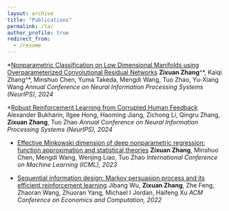```yaml
---
layout: archive
title: "Publications"
permalink: /ta/
author_profile: true
redirect_from:
  - /resume
---
```



*[Nonparametric Classification on Low Dimensional Manifolds using Overparameterized Convolutional Residual Networks](https://arxiv.org/abs/2307.01649)
  **Zixuan Zhang**^\*, Kaiqi Zhang^\*, Minshuo Chen, Yuma Takeda, Mengdi Wang, Tuo Zhao, Yu-Xiang Wang
  *Annual Conference on Neural Information Processing Systems (NeurIPS), 2024*

*[Robust Reinforcement Learning from Corrupted Human Feedback](https://arxiv.org/abs/2406.15568)
  Alexander Bukharin, Ilgee Hong, Haoming Jiang, Zichong Li, Qingru Zhang, **Zixuan Zhang**, Tuo Zhao
  *Annual Conference on Neural Information Processing Systems (NeurIPS), 2024*

* [Effective Minkowski dimension of deep nonparametric regression: function approximation and statistical theories](https://proceedings.mlr.press/v202/zhang23f.html)
  **Zixuan Zhang**, Minshuo Chen, Mengdi Wang, Wenjing Liao, Tuo Zhao
  *International Conference on Machine Learning (ICML), 2023*


* [Sequential information design: Markov persuasion process and its efficient reinforcement learning](https://arxiv.org/abs/2202.10678)
  Jibang Wu, **Zixuan Zhang**, Zhe Feng, Zhaoran Wang, Zhuoran Yang, Michael I Jordan, Haifeng Xu
  *ACM Conference on Economics and Computation, 2022*
